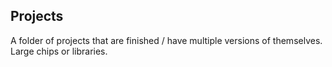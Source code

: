 ## Projects
A folder of projects that are finished / have multiple versions of themselves.  
Large chips or libraries.